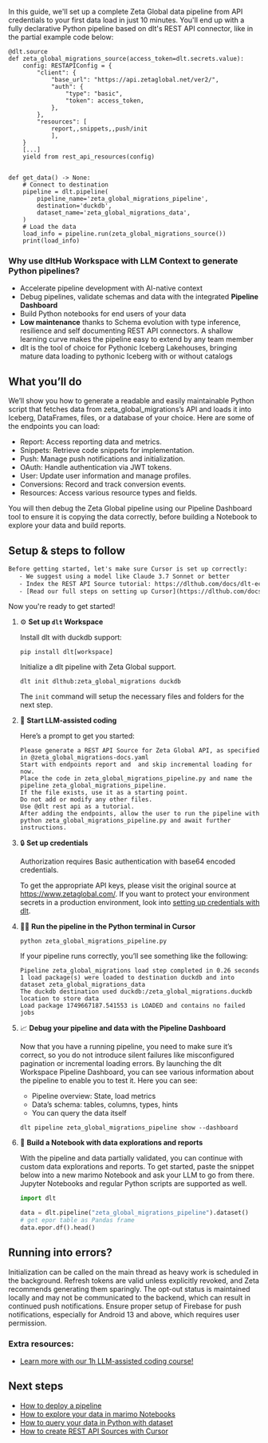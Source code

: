 In this guide, we'll set up a complete Zeta Global data pipeline from API credentials to your first data load in just 10 minutes. You'll end up with a fully declarative Python pipeline based on dlt's REST API connector, like in the partial example code below:

```python-outcome
@dlt.source
def zeta_global_migrations_source(access_token=dlt.secrets.value):
    config: RESTAPIConfig = {
        "client": {
            "base_url": "https://api.zetaglobal.net/ver2/",
            "auth": {
                "type": "basic",
                "token": access_token,
            },
        },
        "resources": [
            report,,snippets,,push/init
            ],
    }
    [...]
    yield from rest_api_resources(config)


def get_data() -> None:
    # Connect to destination
    pipeline = dlt.pipeline(
        pipeline_name='zeta_global_migrations_pipeline',
        destination='duckdb',
        dataset_name='zeta_global_migrations_data', 
    )
    # Load the data
    load_info = pipeline.run(zeta_global_migrations_source())
    print(load_info) 
```

### Why use dltHub Workspace with LLM Context to generate Python pipelines?

- Accelerate pipeline development with AI-native context
- Debug pipelines, validate schemas and data with the integrated **Pipeline Dashboard**
- Build Python notebooks for end users of your data
- **Low maintenance** thanks to Schema evolution with type inference, resilience and self documenting REST API connectors. A shallow learning curve makes the pipeline easy to extend by any team member
- dlt is the tool of choice for Pythonic Iceberg Lakehouses, bringing mature data loading to pythonic Iceberg with or without catalogs

## What you’ll do

We’ll show you how to generate a readable and easily maintainable Python script that fetches data from zeta_global_migrations’s API and loads it into Iceberg, DataFrames, files, or a database of your choice. Here are some of the endpoints you can load:

- Report: Access reporting data and metrics.
- Snippets: Retrieve code snippets for implementation.
- Push: Manage push notifications and initialization.
- OAuth: Handle authentication via JWT tokens.
- User: Update user information and manage profiles.
- Conversions: Record and track conversion events.
- Resources: Access various resource types and fields.

You will then debug the Zeta Global pipeline using our Pipeline Dashboard tool to ensure it is copying the data correctly, before building a Notebook to explore your data and build reports.

## Setup & steps to follow

```default
Before getting started, let's make sure Cursor is set up correctly:
   - We suggest using a model like Claude 3.7 Sonnet or better
   - Index the REST API Source tutorial: https://dlthub.com/docs/dlt-ecosystem/verified-sources/rest_api/ and add it to context as **@dlt rest api**
   - [Read our full steps on setting up Cursor](https://dlthub.com/docs/dlt-ecosystem/llm-tooling/cursor-restapi#23-configuring-cursor-with-documentation)
```

Now you're ready to get started!

1. ⚙️ **Set up `dlt` Workspace**
    
    Install dlt with duckdb support:
    ```shell
    pip install dlt[workspace]
    ```

    Initialize a dlt pipeline with Zeta Global support.
    ```shell
    dlt init dlthub:zeta_global_migrations duckdb
    ```

    The `init` command will setup the necessary files and folders for the next step.
    
2. 🤠 **Start LLM-assisted coding**
    
    Here’s a prompt to get you started:
    
    ```prompt
    Please generate a REST API Source for Zeta Global API, as specified in @zeta_global_migrations-docs.yaml 
    Start with endpoints report and  and skip incremental loading for now. 
    Place the code in zeta_global_migrations_pipeline.py and name the pipeline zeta_global_migrations_pipeline. 
    If the file exists, use it as a starting point. 
    Do not add or modify any other files. 
    Use @dlt rest api as a tutorial. 
    After adding the endpoints, allow the user to run the pipeline with python zeta_global_migrations_pipeline.py and await further instructions.
    ```

    
3. 🔒 **Set up credentials** 
    
    Authorization requires Basic authentication with base64 encoded credentials.
    
    To get the appropriate API keys, please visit the original source at https://www.zetaglobal.com/.
    If you want to protect your environment secrets in a production environment, look into [setting up credentials with dlt](https://dlthub.com/docs/walkthroughs/add_credentials).
    
4. 🏃‍♀️ **Run the pipeline in the Python terminal in Cursor**
    
    ```shell
    python zeta_global_migrations_pipeline.py
    ```
    
    If your pipeline runs correctly, you’ll see something like the following:
    
    ```shell
    Pipeline zeta_global_migrations load step completed in 0.26 seconds
    1 load package(s) were loaded to destination duckdb and into dataset zeta_global_migrations_data
    The duckdb destination used duckdb:/zeta_global_migrations.duckdb location to store data
    Load package 1749667187.541553 is LOADED and contains no failed jobs
    ```
    
5. 📈 **Debug your pipeline and data with the Pipeline Dashboard**

    Now that you have a running pipeline, you need to make sure it’s correct, so you do not introduce silent failures like misconfigured pagination or incremental loading errors. By launching the dlt Workspace Pipeline Dashboard, you can see various information about the pipeline to enable you to test it. Here you can see:
    - Pipeline overview: State, load metrics
    - Data’s schema: tables, columns, types, hints
    - You can query the data itself
    
    ```shell
    dlt pipeline zeta_global_migrations_pipeline show --dashboard
    ```
    
6. 🐍 **Build a Notebook with data explorations and reports**

    With the pipeline and data partially validated, you can continue with custom data explorations and reports. To get started, paste the snippet below into a new marimo Notebook and ask your LLM to go from there. Jupyter Notebooks and regular Python scripts are supported as well.

    
    ```python
    import dlt

   data = dlt.pipeline("zeta_global_migrations_pipeline").dataset()
   # get epor table as Pandas frame
   data.epor.df().head()
    ```

## Running into errors?

Initialization can be called on the main thread as heavy work is scheduled in the background. Refresh tokens are valid unless explicitly revoked, and Zeta recommends generating them sparingly. The opt-out status is maintained locally and may not be communicated to the backend, which can result in continued push notifications. Ensure proper setup of Firebase for push notifications, especially for Android 13 and above, which requires user permission.

### Extra resources:

- [Learn more with our 1h LLM-assisted coding course!](https://www.youtube.com/watch?v=GGid70rnJuM)

## Next steps

- [How to deploy a pipeline](https://dlthub.com/docs/walkthroughs/deploy-a-pipeline)
- [How to explore your data in marimo Notebooks](https://dlthub.com/docs/general-usage/dataset-access/marimo)
- [How to query your data in Python with dataset](https://dlthub.com/docs/general-usage/dataset-access/dataset)
- [How to create REST API Sources with Cursor](https://dlthub.com/docs/dlt-ecosystem/llm-tooling/cursor-restapi)